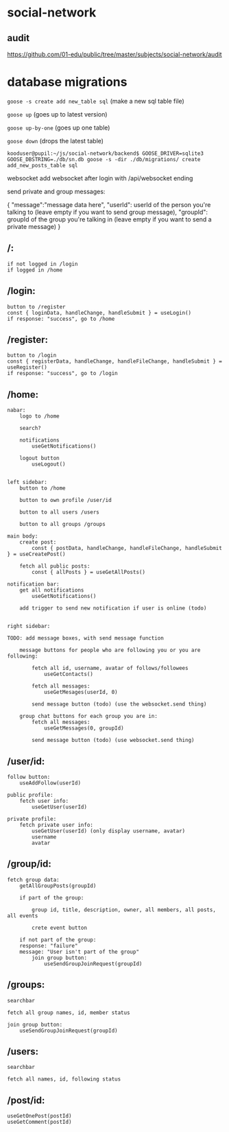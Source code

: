 # social-network

## audit
https://github.com/01-edu/public/tree/master/subjects/social-network/audit

# database migrations

``goose -s create add new_table sql`` (make a new sql table file)

``goose up`` (goes up to latest version)

``goose up-by-one`` (goes up one table)

``goose down`` (drops the latest table)

``kooduser@pupil:~/js/social-network/backend$ GOOSE_DRIVER=sqlite3 GOOSE_DBSTRING=./db/sn.db goose -s -dir ./db/migrations/ create add_new_posts_table sql``


websocket
add websocket after login with /api/websocket ending

send private and group messages:

{
    "message":"message data here",
    "userId": userId of the person you're talking to (leave empty if you want to send group message),
    "groupId": groupId of the group you're talking in (leave empty if you want to send a private message)
}


## /:
    if not logged in /login
    if logged in /home

## /login:
    button to /register
    const { loginData, handleChange, handleSubmit } = useLogin()
    if response: "success", go to /home

## /register:
    button to /login
    const { registerData, handleChange, handleFileChange, handleSubmit } = useRegister()
    if response: "success", go to /login

## /home:
    nabar:
        logo to /home

        search?

        notifications
            useGetNotifications() 

        logout button
            useLogout()


    left sidebar:
        button to /home

        button to own profile /user/id

        button to all users /users

        button to all groups /groups

    main body:
        create post: 
            const { postData, handleChange, handleFileChange, handleSubmit } = useCreatePost()
            
        fetch all public posts:
            const { allPosts } = useGetAllPosts()
        
    notification bar:
        get all notifications
            useGetNotifications()

        add trigger to send new notification if user is online (todo)


    right sidebar:

    TODO: add message boxes, with send message function

        message buttons for people who are following you or you are following:

            fetch all id, username, avatar of follows/followees
                useGetContacts()

            fetch all messages:
                useGetMesages(userId, 0) 

            send message button (todo) (use the websocket.send thing)

        group chat buttons for each group you are in:
            fetch all messages:
                useGetMessages(0, groupId)

            send message button (todo) (use websocket.send thing)


## /user/id:
    follow button:
        useAddFollow(userId)

    public profile:
        fetch user info:
            useGetUser(userId)

    private profile: 
        fetch private user info:
            useGetUser(userId) (only display username, avatar)
            username
            avatar


## /group/id:
    fetch group data: 
        getAllGroupPosts(groupId)

        if part of the group:

            group id, title, description, owner, all members, all posts, all events

            crete event button

        if not part of the group:
        response: "failure"
        message: "User isn't part of the group"
            join group button:
                useSendGroupJoinRequest(groupId)


## /groups:
    searchbar

    fetch all group names, id, member status
    
    join group button:
        useSendGroupJoinRequest(groupId)


## /users:
    searchbar

    fetch all names, id, following status



## /post/id:
    useGetOnePost(postId)
    useGetComment(postId)



